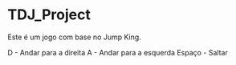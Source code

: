 # TDJ_Project
 
Este é um jogo com base no Jump King.

D - Andar para a direita
A - Andar para a esquerda
Espaço - Saltar